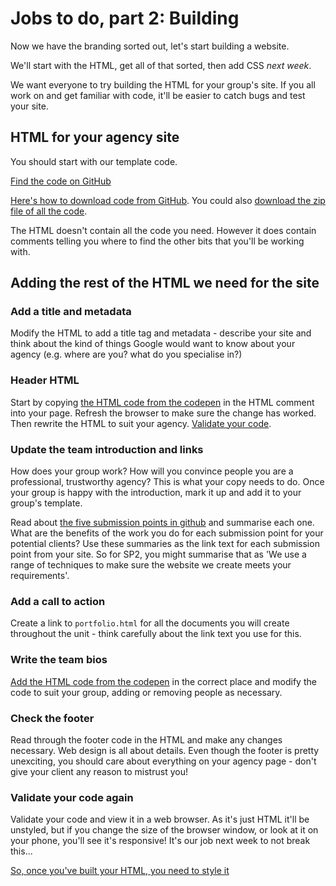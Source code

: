 # Jobs to do, part 2: Building

Now we have the branding sorted out, let's start building a website.

We'll start with the HTML, get all of that sorted, then add CSS *next week*.

We want everyone to try building the HTML for your group's site. If you all work on and get familiar with code, it'll be easier to catch bugs and test your site.

## HTML for your agency site

You should start with our template code.

[Find the code on GitHub](https://github.com/mmu-webdesign/level5-portfolio/tree/master/CODE-for-team-website/)

[Here's how to download code from GitHub](https://www.youtube.com/watch?v=xUNQy1U4Aic). You could also [download the zip file of all the code](https://github.com/mmu-webdesign/level5-portfolio/archive/master.zip).

The HTML doesn't contain all the code you need. However it does contain comments telling you where to find the other bits that you'll be working with.

## Adding the rest of the HTML we need for the site

### Add a title and metadata

Modify the HTML to add a title tag and metadata - describe your site and think about the kind of things Google would want to know about your agency (e.g. where are you? what do you specialise in?)

### Header HTML

Start by copying [the HTML code from the codepen](https://codepen.io/wilsondmmu/pen/MGWEzO) in the HTML comment into your page. Refresh the browser to make sure the change has worked. Then rewrite the HTML to suit your agency. [Validate your code](http://validator.w3.org/). 

### Update the team introduction and links

How does your group work? How will you convince people you are a professional, trustworthy agency? This is what your copy needs to do. Once your group is happy with the introduction, mark it up and add it to your group's template.

Read about [the five submission points in github](https://github.com/mmu-webdesign/level5-portfolio) and summarise each one. What are the benefits of the work you do for each submission point for your potential clients? Use these summaries as the link text for each submission point from your site. So for SP2, you might summarise that as 'We use a range of techniques to make sure the website we create meets your requirements'.

### Add a call to action

Create a link to `portfolio.html` for all the documents you will create throughout the unit - think carefully about the link text you use for this.

### Write the team bios

[Add the HTML code from the codepen](https://codepen.io/wilsondmmu/pen/yxyQoE) in the correct place and modify the code to suit your group, adding or removing people as necessary.

### Check the footer

Read through the footer code in the HTML and make any changes necessary. Web design is all about details. Even though the footer is pretty unexciting, you should care about everything on your agency page - don't give your client any reason to mistrust you!

### Validate your code again

Validate your code and view it in a web browser. As it's just HTML it'll be unstyled, but if you change the size of the browser window, or look at it on your phone, you'll see it's responsive! It's our job next week to not break this...

[So, once you've built your HTML, you need to style it](https://github.com/mmu-webdesign/level5-portfolio/blob/master/INSTRUCTIONS-for-creating-your-agency-site/jobs-to-do-3.md)
